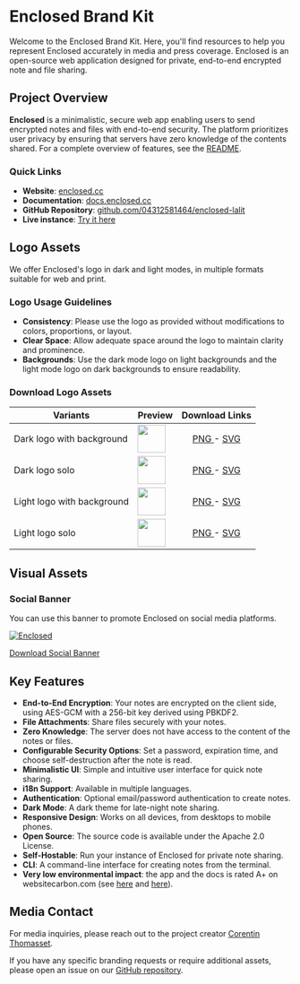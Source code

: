 # Enclosed Brand Kit

Welcome to the Enclosed Brand Kit. Here, you'll find resources to help you represent Enclosed accurately in media and press coverage. Enclosed is an open-source web application designed for private, end-to-end encrypted note and file sharing.

## Project Overview

**Enclosed** is a minimalistic, secure web app enabling users to send encrypted notes and files with end-to-end security. The platform prioritizes user privacy by ensuring that servers have zero knowledge of the contents shared. For a complete overview of features, see the [README](https://github.com/04312581464/enclosed-lalit).

### Quick Links

- **Website**: [enclosed.cc](https://lalit-enclosed.netlify.com)
- **Documentation**: [docs.enclosed.cc](https://lalit-enclosed.netlify.com)
- **GitHub Repository**: [github.com/04312581464/enclosed-lalit](https://github.com/04312581464/enclosed-lalit)
- **Live instance**: [Try it here](https://lalit-enclosed.netlify.com)

## Logo Assets

We offer Enclosed's logo in dark and light modes, in multiple formats suitable for web and print.

### Logo Usage Guidelines

- **Consistency**: Please use the logo as provided without modifications to colors, proportions, or layout.
- **Clear Space**: Allow adequate space around the logo to maintain clarity and prominence.
- **Backgrounds**: Use the dark mode logo on light backgrounds and the light mode logo on dark backgrounds to ensure readability.

### Download Logo Assets

| Variants                    | Preview                                                                     | Download Links                                                                                                |
|-----------------------------| ----------------------------------------------------------------------------| :------------------------------------------------------------------------------------------------------------:|
| Dark logo with background   | [<img src="/logos/logo-dark-bg.png" width="50">](/logos/logo-dark-bg.png)   | <a href="/logos/logo-dark-bg.png" download> PNG </a> - <a href="/logos/logo-dark-bg.svg" download> SVG </a>   |
| Dark logo solo              | [<img src="/logos/logo-dark.png" width="50">](/logos/logo-dark.png)         | <a href="/logos/logo-dark.png" download> PNG </a> - <a href="/logos/logo-dark.svg" download> SVG </a>         |
| Light logo with background  | [<img src="/logos/logo-light-bg.png" width="50">](/logos/logo-light-bg.png) | <a href="/logos/logo-light-bg.png" download> PNG </a> - <a href="/logos/logo-light-bg.svg" download> SVG </a> |
| Light logo solo             | [<img src="/logos/logo-light.png" width="50">](/logos/logo-light.png)       | <a href="/logos/logo-light.png" download> PNG </a> - <a href="/logos/logo-light.svg" download> SVG </a>       |

## Visual Assets

### Social Banner

You can use this banner to promote Enclosed on social media platforms.

[![Enclosed](/og-image.png)](/og-image.png)

<a href="/og-image.png" download>Download Social Banner</a>

## Key Features

- **End-to-End Encryption**: Your notes are encrypted on the client side, using AES-GCM with a 256-bit key derived using PBKDF2.
- **File Attachments**: Share files securely with your notes.
- **Zero Knowledge**: The server does not have access to the content of the notes or files.
- **Configurable Security Options**: Set a password, expiration time, and choose self-destruction after the note is read.
- **Minimalistic UI**: Simple and intuitive user interface for quick note sharing.
- **i18n Support**: Available in multiple languages.
- **Authentication**: Optional email/password authentication to create notes.
- **Dark Mode**: A dark theme for late-night note sharing.
- **Responsive Design**: Works on all devices, from desktops to mobile phones.
- **Open Source**: The source code is available under the Apache 2.0 License.
- **Self-Hostable**: Run your instance of Enclosed for private note sharing.
- **CLI**: A command-line interface for creating notes from the terminal.
- **Very low environmental impact**: the app and the docs is rated A+ on websitecarbon.com (see [here](https://www.websitecarbon.com/website/enclosed-cc/) and [here](https://www.websitecarbon.com/website/docs-enclosed-cc/)).

## Media Contact

For media inquiries, please reach out to the project creator [Corentin Thomasset](https://corentin.tech).

If you have any specific branding requests or require additional assets, please open an issue on our [GitHub repository](https://github.com/04312581464/enclosed-lalit).
